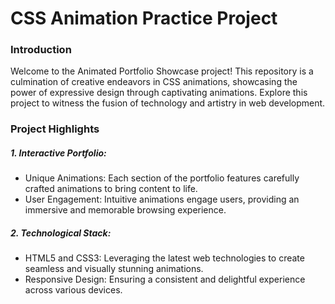<h1>CSS Animation Practice Project</h1>
<h3>Introduction</h3>
Welcome to the Animated Portfolio Showcase project! This repository is a culmination of creative endeavors in CSS animations, showcasing the power of expressive design through captivating animations. Explore this project to witness the fusion of technology and artistry in web development.

<h3>Project Highlights</h3>

<h5>1. Interactive Portfolio:</h5>
<ul>
  <li>
Unique Animations: Each section of the portfolio features carefully crafted animations to bring content to life.</li>
  <li>User Engagement: Intuitive animations engage users, providing an immersive and memorable browsing experience.</li>
</ul>

<h5>2. Technological Stack:</h5>
<ul>
  <li>
HTML5 and CSS3: Leveraging the latest web technologies to create seamless and visually stunning animations.</li>
  <li>Responsive Design: Ensuring a consistent and delightful experience across various devices.</li>
</ul>
